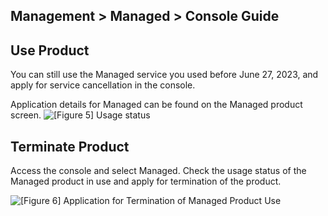 ## Management > Managed > Console Guide

## Use Product
You can still use the Managed service you used before June 27, 2023, and apply for service cancellation in the console.

Application details for Managed can be found on the Managed product screen.
![[Figure 5] Usage status](http://static.toastoven.net/prod_managed/managed_5_en.png)

## Terminate Product
Access the console and select Managed.
Check the usage status of the Managed product in use and apply for termination of the product.

![[Figure 6] Application for Termination of Managed Product Use](http://static.toastoven.net/prod_managed/managed_6_en.png)
